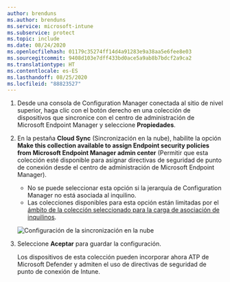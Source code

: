 ```yaml
---
author: brenduns
ms.author: brenduns
ms.service: microsoft-intune
ms.subservice: protect
ms.topic: include
ms.date: 08/24/2020
ms.openlocfilehash: 01179c35274ff14d4a91283e9a38aa5e6fee8e03
ms.sourcegitcommit: 9408d103e7dff433bd0ace5a9ab8b7bdcf2a9ca2
ms.translationtype: HT
ms.contentlocale: es-ES
ms.lasthandoff: 08/25/2020
ms.locfileid: "88823527"
---
```

<!--Don't apply H2/H3 in this include file since they are context driven by article-->
1. Desde una consola de Configuration Manager conectada al sitio de nivel superior, haga clic con el botón derecho en una colección de dispositivos que sincronice con el centro de administración de Microsoft Endpoint Manager y seleccione **Propiedades**.

2. En la pestaña **Cloud Sync** (Sincronización en la nube), habilite la opción **Make this collection available to assign Endpoint security policies from Microsoft Endpoint Manager admin center** (Permitir que esta colección esté disponible para asignar directivas de seguridad de punto de conexión desde el centro de administración de Microsoft Endpoint Manager).

   - No se puede seleccionar esta opción si la jerarquía de Configuration Manager no está asociada al inquilino.
   - Las colecciones disponibles para esta opción están limitadas por el [ámbito de la colección seleccionado para la carga de asociación de inquilinos](../../../configmgr/tenant-attach/device-sync-actions.md#bkmk_edit). <!--CM7423168-->
  
   ![Configuración de la sincronización en la nube](../media/tenant-attach-intune/cloud-sync.png)

3. Seleccione **Aceptar** para guardar la configuración.

   Los dispositivos de esta colección pueden incorporar ahora ATP de Microsoft Defender y admiten el uso de directivas de seguridad de punto de conexión de Intune.
